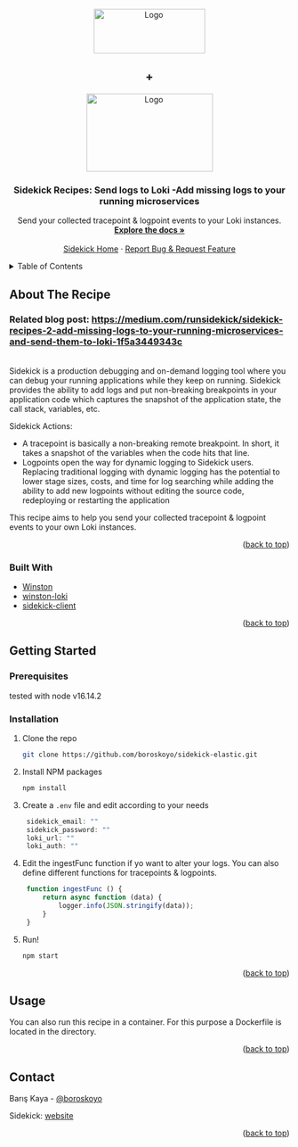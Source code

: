 <div id="top"></div>


<!-- PROJECT SHIELDS -->

<!-- PROJECT LOGO -->
<br />
<div align="center">
  <a href="https://www.runsidekick.com">
    <img src="https://github.com/boroskoyo/sidekick-elastic/raw/master/Sidekick_Logo.svg" alt="Logo" width="200" height="80">
  </a>
  <h2 align="center">+</h2>
   <a href="https://www.runsidekick.com">
    <img src="https://miro.medium.com/max/1076/0*Oi_NE4lwQWFEw5mj.png" alt="Logo" width="227" height="140">
  </a>

  <h3 align="center">Sidekick Recipes: Send logs to Loki -Add missing logs to your running microservices</h3>

  <p align="center">
    Send your collected tracepoint & logpoint events to your Loki instances.
    <br />
    <a href="https://docs.runsidekick.com/"><strong>Explore the docs »</strong></a>
    <br />
    <br />
    <a href="https://www.runsidekick.com">Sidekick Home</a>
    ·
    <a href="https://www.runsidekick.com/contact-us">Report Bug & Request Feature</a>
  </p>
</div>



<!-- TABLE OF CONTENTS -->
<details>
  <summary>Table of Contents</summary>
  <ol>
    <li>
      <a href="#about-the-recipe">About The Recipe</a>
      <ul>
        <li><a href="#built-with">Built With</a></li>
      </ul>
    </li>
    <li>
      <a href="#getting-started">Getting Started</a>
      <ul>
        <li><a href="#prerequisites">Prerequisites</a></li>
        <li><a href="#installation">Installation</a></li>
      </ul>
    </li>
    <li><a href="#usage">Usage</a></li>
    <li><a href="#contact">Contact</a></li>
  </ol>
</details>



<!-- ABOUT THE PROJECT -->
## About The Recipe


### Related blog post: https://medium.com/runsidekick/sidekick-recipes-2-add-missing-logs-to-your-running-microservices-and-send-them-to-loki-1f5a3449343c

<br>
Sidekick is a production debugging and on-demand logging tool where you can debug your running applications while they keep on running. Sidekick provides the ability to add logs and put non-breaking breakpoints in your application code which captures the snapshot of the application state, the call stack, variables, etc.

Sidekick Actions:
* A tracepoint is basically a non-breaking remote breakpoint. In short, it takes a snapshot of the variables when the code hits that line.
* Logpoints open the way for dynamic logging to Sidekick users. Replacing traditional logging with dynamic logging has the potential to lower stage sizes, costs, and time for log searching while adding the ability to add new logpoints without editing the source code, redeploying or restarting the application

This recipe aims to help you send your collected tracepoint & logpoint events to your own Loki instances.

<p align="right">(<a href="#top">back to top</a>)</p>



### Built With

* [Winston](https://www.npmjs.com/package/winston)
* [winston-loki](https://www.npmjs.com/package/winston-loki)
* [sidekick-client](https://www.npmjs.com/package/@runsidekick/sidekick-client)

<p align="right">(<a href="#top">back to top</a>)</p>



<!-- GETTING STARTED -->
## Getting Started


### Prerequisites

tested with node v16.14.2

### Installation

1. Clone the repo
   ```sh
   git clone https://github.com/boroskoyo/sidekick-elastic.git
   ```
2. Install NPM packages
   ```sh
   npm install
   ```

3. Create a `.env` file and edit according to your needs
   ```js
    sidekick_email: ""
    sidekick_password: ""
    loki_url: ""
    loki_auth: ""
   ```

4. Edit the ingestFunc function if yo want to alter your logs. You can also define different functions for tracepoints & logpoints.

   ```js
    function ingestFunc () {
        return async function (data) {
            logger.info(JSON.stringify(data));
        }
    }
   ```


4. Run!
   ```sh
   npm start
   ```
<p align="right">(<a href="#top">back to top</a>)</p>



<!-- USAGE EXAMPLES -->
## Usage

You can also run this recipe in a container. For this purpose a Dockerfile is located in the directory.

<p align="right">(<a href="#top">back to top</a>)</p>


<!-- CONTACT -->
## Contact

Barış Kaya - [@boroskoyo](https://twitter.com/boroskoyo)

Sidekick: [website](https://www.runsidekick.com)

<p align="right">(<a href="#top">back to top</a>)</p>
